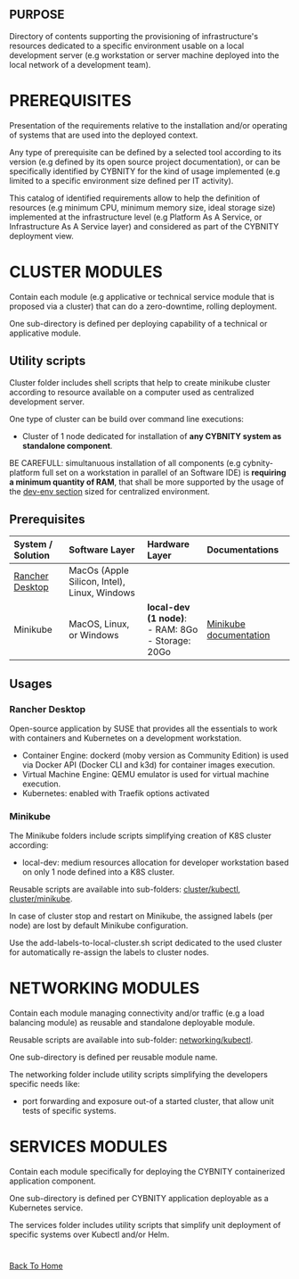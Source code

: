 ## PURPOSE
Directory of contents supporting the provisioning of infrastructure's resources dedicated to a specific environment usable on a local development server (e.g workstation or server machine deployed into the local network of a development team).

# PREREQUISITES
Presentation of the requirements relative to the installation and/or operating of systems that are used into the deployed context.

Any type of prerequisite can be defined by a selected tool according to its version (e.g defined by its open source project documentation), or can be specifically identified by CYBNITY for the kind of usage implemented (e.g limited to a specific environment size defined per IT activity).

This catalog of identified requirements allow to help the definition of resources (e.g minimum CPU, minimum memory size, ideal storage size) implemented at the infrastructure level (e.g Platform As A Service, or Infrastructure As A Service layer) and considered as part of the CYBNITY deployment view.

# CLUSTER MODULES
Contain each module (e.g applicative or technical service module that is proposed via a cluster) that can do a zero-downtime, rolling deployment.

One sub-directory is defined per deploying capability of a technical or applicative module.

## Utility scripts
Cluster folder includes shell scripts that help to create minikube cluster according to resource available on a computer used as centralized development server.

One type of cluster can be build over command line executions:
- Cluster of 1 node dedicated for installation of __any CYBNITY system as standalone component__.

BE CAREFULL: simultanuous installation of all components (e.g cybnity-platform full set on a workstation in parallel of an Software IDE) is __requiring a minimum quantity of RAM__, that shall be more supported by the usage of the [dev-env section](../dev-env) sized for centralized environment.

## Prerequisites
|System / Solution|Software Layer|Hardware Layer|Documentations|
|:--|:--|:--|:--|
|[Rancher Desktop](https://rancherdesktop.io/)|MacOs (Apple Silicon, Intel), Linux, Windows| | |
|Minikube|MacOS, Linux, or Windows|__local-dev (1 node)__:<br>- RAM: 8Go<br>- Storage: 20Go|[Minikube documentation](https://minikube.sigs.k8s.io/docs/)|

## Usages
### Rancher Desktop
Open-source application by SUSE that provides all the essentials to work with containers and Kubernetes on a development workstation.
- Container Engine: dockerd (moby version as Community Edition) is used via Docker API (Docker CLI and k3d) for container images execution.
- Virtual Machine Engine: QEMU emulator is used for virtual machine execution.
- Kubernetes: enabled with Traefik options activated

### Minikube
The Minikube folders include scripts simplifying creation of K8S cluster according:
- local-dev: medium resources allocation for developer workstation based on only 1 node defined into a K8S cluster.

Reusable scripts are available into sub-folders: [cluster/kubectl](cluster/kubectl), [cluster/minikube](cluster/minikube).

In case of cluster stop and restart on Minikube, the assigned labels (per node) are lost by default Minikube configuration.

Use the add-labels-to-local-cluster.sh script dedicated to the used cluster for automatically re-assign the labels to cluster nodes.

# NETWORKING MODULES
Contain each module managing connectivity and/or traffic (e.g a load balancing module) as reusable and standalone deployable module.

Reusable scripts are available into sub-folder: [networking/kubectl](networking/kubectl).

One sub-directory is defined per reusable module name.

The networking folder include utility scripts simplifying the developers specific needs like:
- port forwarding and exposure out-of a started cluster, that allow unit tests of specific systems.

# SERVICES MODULES
Contain each module specifically for deploying the CYBNITY containerized application component.

One sub-directory is defined per CYBNITY application deployable as a Kubernetes service.

The services folder includes utility scripts that simplify unit deployment of specific systems over Kubectl and/or Helm.

#
[Back To Home](../README.md)
